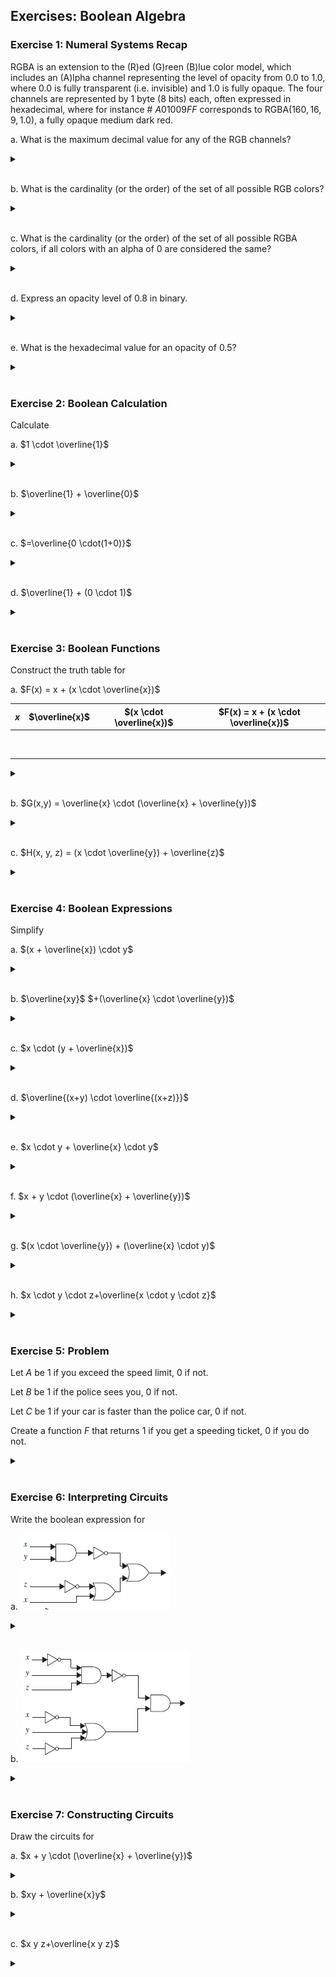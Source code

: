 ## Exercises: Boolean Algebra

### Exercise 1: Numeral Systems Recap

RGBA is an extension to the (R)ed (G)reen (B)lue color model, which includes an (A)lpha channel representing the level of opacity from $0.0$ to $1.0$, where $0.0$ is fully transparent (i.e. invisible) and $1.0$ is fully opaque.
The four channels are represented by 1 byte (8 bits) each, often expressed in hexadecimal, where for instance # $A01009FF$ corresponds to RGBA($160, 16, 9, 1.0$), a fully opaque medium dark red.

a. What is the maximum decimal value for any of the RGB channels?
<details>
<br>
<summary> </summary>

$255$

</details>
<br>

b. What is the cardinality (or the order) of the set of all possible RGB colors?
<details>
<br>
<summary> </summary>

$16^{6} = 16 777 216$

</details>
<br>

c. What is the cardinality (or the order) of the set of all possible RGBA colors, if all colors with an alpha of $0$ are considered the same?
<details>
<br>
<summary> </summary>

$16^{6} \cdot (16^2-1) + 1 = 16 777 216 \cdot 255 + 1 = 4 278 190 081$

</details>
<br>

d. Express an opacity level of $0.8$ in binary.
<details>
<br>
<summary> </summary>

$255 \cdot 0.8 = 204_{10} = 11001100_2$

</details>
<br>

e. What is the hexadecimal value for an opacity of $0.5$?
<details>
<br>
<summary> </summary>

$\approx 79$ or $80$

</details>
<br>

### Exercise 2: Boolean Calculation

Calculate

a. $1 \cdot \overline{1}$  
<details>
<br>
<summary> </summary>

$0$

</details>
<br>

b. $\overline{1} + \overline{0}$  
<details>
<br>
<summary> </summary>

$1$

</details>
<br>

c. $=\overline{0 \cdot(1+0)}$
<details>
<br>
<summary> </summary>

$1$

</details>
<br>

d. $\overline{1} + (0 \cdot 1)$  
<details>
<br>
<summary> </summary>

$0$

</details>
<br>

### Exercise 3: Boolean Functions
Construct the truth table for

a. $F(x) = x + (x \cdot \overline{x})$

| $x$ | $\overline{x}$ | $(x \cdot \overline{x})$ | $F(x) = x + (x \cdot \overline{x})$ |
|:-:|:------------------:|:--------------------------:|:---------------------------------------:|
|   |         &nbsp;          |                          |                                     |
|   |         &nbsp;          |                          |                                     |


<details>
<br>
<summary> </summary>

| $x$ | $\overline{x}$ | $(x \cdot \overline{x})$ | $F(x) = x + (x \cdot \overline{x})$ |
|:-:|:------------------:|:--------------------------:|:---------------------------------------:|
| 0 |         1          |             0              |                   0                    |
| 1 |         0          |             0              |                   1                    |

</details>
<br>

b. $G(x,y) = \overline{x} \cdot (\overline{x} + \overline{y})$

<details>
<br>
<summary> </summary>

| $x$ | $y$ | $\overline{x}$ | $\overline{y}$ | $(\overline{x} + \overline{y})$ | $G(x,y)=\overline{x} \cdot (\overline{x} + \overline{y})$ |
|:-:|:-:|:------------------:|:------------------:|:--------------------------------:|:------------------------------------------------------------:|
| 0 | 0 |         1          |         1          |               1                |                              1                               |
| 0 | 1 |         1          |         0          |               1                |                              1                               |
| 1 | 0 |         0          |         1          |               1                |                              0                               |
| 1 | 1 |         0          |         0          |               0                |                              0                               |

</details>
<br>

c. $H(x, y, z) = (x \cdot \overline{y}) + \overline{z}$

<details>
<br>
<summary> </summary>

| $x$ | $y$ | $z$ | $\overline{y}$ | $\overline{z}$ | $(x \cdot \overline{y})$ | $H(x,y,z)=(x \cdot \overline{y}) + \overline{z}$ |
|:-:|:-:|:-:|:------------------:|:------------------:|:--------------------------:|:--------------------------------------------------------:|
| 0 | 0 | 0 |         1          |         1          |             0              |                            1                             |
| 0 | 0 | 1 |         1          |         0          |             0              |                            0                             |
| 0 | 1 | 0 |         0          |         1          |             0              |                            1                             |
| 0 | 1 | 1 |         0          |         0          |             0              |                            0                             |
| 1 | 0 | 0 |         1          |         1          |             1              |                            1                             |
| 1 | 0 | 1 |         1          |         0          |             1              |                            1                             |
| 1 | 1 | 0 |         0          |         1          |             0              |                            1                             |
| 1 | 1 | 1 |         0          |         0          |             0              |                            0                             |

</details>
<br>

### Exercise 4: Boolean Expressions

Simplify

a. $(x + \overline{x}) \cdot y$  
<details>
<br>
<summary> </summary>

$y$

</details>
<br>

b. $\overline{xy}$ $+(\overline{x} \cdot \overline{y})$

<details>
<br>
<summary> </summary>

<math xmlns="http://www.w3.org/1998/Math/MathML" display="block">
  <mover>
    <mrow>
      <mi>x</mi>
      <mi>y</mi>
    </mrow>
    <mo accent="true">¯</mo>
  </mover>
  <mo>+</mo>
  <mo stretchy="true">(</mo>
  <mrow>
    <mover>
      <mi>x</mi>
      <mo stretchy="true">¯</mo>
    </mover>
  </mrow>
  <mo>⋅</mo>
  <mrow>
    <mover>
      <mi>y</mi>
      <mo stretchy="true">¯</mo>
    </mover>
  </mrow>
  <mo stretchy="true">)</mo>
</math>

</details>
<br>

c. $x \cdot (y + \overline{x})$  
<details>
<br>
<summary> </summary>

$x \cdot y$

</details>
<br>

d. $\overline{(x+y) \cdot \overline{(x+z)}}$
<details>
<br>
<summary> </summary>

$x + \overline{y} + z$

</details>
<br>

e. $x \cdot y + \overline{x} \cdot y$  
<details>
<br>
<summary> </summary>

$y$

</details>
<br>

f. $x + y \cdot (\overline{x} + \overline{y})$
<details>
<br>
<summary> </summary>

$x + y$

</details>
<br>

g. $(x \cdot \overline{y}) + (\overline{x} \cdot y)$  
<details>
<br>
<summary> </summary>

$(x \cdot \overline{y}) + (\overline{x} \cdot y)$

</details>
<br>

h. $x \cdot y \cdot z+\overline{x \cdot y \cdot z}$
<details>
<br>
<summary> </summary>

$1$

</details>
<br>

### Exercise 5: Problem

Let $A$ be 1 if you exceed the speed limit, 0 if not.

Let $B$ be 1 if the police sees you, 0 if not.

Let $C$ be 1 if your car is faster than the police car, 0 if not.

Create a function $F$ that returns 1 if you get a speeding ticket, 0 if you do not.
<details>
<br>
<summary> </summary>

$F(A,B,C) = A \cdot B \cdot \overline{C}$

$F(A,B,C) = A \cdot B \cdot 1$ if you are not into car chases.

</details>
<br>

### Exercise 6: Interpreting Circuits

Write the boolean expression for

a. <img src="https://github.com/jakobmwang/MSE1/blob/main/src/circuit3.png">
<details>
<br>
<summary> </summary>

$\overline{x \cdot y}+(\overline{z}+x)$

</details>
<br>

b. <img src="https://github.com/jakobmwang/MSE1/blob/main/src/circuit4.png">
<details>
<br>
<summary> </summary>

$\overline{\bar{x} \cdot y z} \cdot(\bar{x}+y+\bar{z})$

</details>
<br>

### Exercise 7: Constructing Circuits

Draw the circuits for

a. $x + y \cdot (\overline{x} + \overline{y})$

<details>
<summary> </summary>
<img src="https://github.com/jakobmwang/MSE1/blob/main/src/circuit5.png" width="500">
</details>


b. $xy + \overline{x}y$
<details>
<br>
<summary> </summary>
<img src="https://github.com/jakobmwang/MSE1/blob/main/src/circuit6.png" width = "400">
</details>
<br>

c. $x y z+\overline{x y z}$
<details>
<br>
<summary> </summary>
<img src="https://github.com/jakobmwang/MSE1/blob/main/src/circuit7.png" width = "400">
</details>
<br>